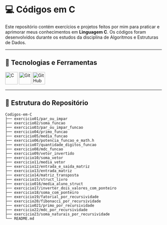 # 💻 Códigos em C

Este repositório contém exercícios e projetos feitos por mim para praticar e aprimorar meus conhecimentos em **Linguagem C**. Os códigos foram desenvolvidos durante os estudos da disciplina de Algoritmos e Estruturas de Dados.

---

## 🚀 Tecnologias e Ferramentas

<div style="display: inline_block">
  <img src="https://cdn.jsdelivr.net/gh/devicons/devicon/icons/c/c-original.svg" width="40" title="C"/>
  <img src="https://cdn.jsdelivr.net/gh/devicons/devicon/icons/git/git-original.svg" width="40" title="Git"/>
  <img src="https://cdn.jsdelivr.net/gh/devicons/devicon/icons/github/github-original.svg" width="40" title="GitHub"/>
</div>

---

## 📁 Estrutura do Repositório

```plaintext
Codigos-em-C
├── exercicio01/par_ou_impar
├── exercicio02/soma_funcao
├── exercicio03/par_ou_impar_funcao
├── exercicio04/primo_funcao
├── exercicio05/media_funcao
├── exercicio06/potencia_funcao_e_math.h
├── exercicio07/quantidade_digitos_funcao
├── exercicio08/mdc_funcao
├── exercicio09/vetor_invertido 
├── exercicio10/soma_vetor
├── exercicio11/media_vetor
├── exercicio12/entrada_e_saida_matriz
├── exercicio13/entrada_matriz
├── exercicio14/matriz_transposta
├── exercicio15/struct_livro
├── exercicio016/media_aluno_struct
├── exercicio17/inverter_dois_valores_com_ponteiro
├── exercicio18/soma_com_ponteiro
├── exercicio19/fatorial_por_recursividade
├── exercicio20/fibonacci_por_recursividade
├── exercicio021/primo_por_recursividade
├── exercicio22/mdc_por_recursividade
├── exercicio23/soma_naturais_por_recursividade
└── README.md             
